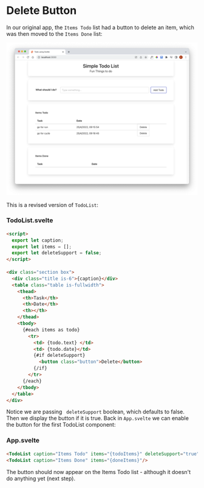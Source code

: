 # Delete Button

In our original app, the `Items Todo` list had a button to delete an item, which was then moved to the `Items Done` list:

![](img/03.png)

This is a revised version of `TodoList`:

### TodoList.svelte

```html
<script>
  export let caption;
  export let items = [];
  export let deleteSupport = false;
</script>

<div class="section box">
  <div class="title is-6">{caption}</div>
  <table class="table is-fullwidth">
    <thead>
      <th>Task</th>
      <th>Date</th>
      <th></th>
    </thead>
    <tbody>
      {#each items as todo}
        <tr>
          <td> {todo.text} </td>
          <td> {todo.date}</td>
          {#if deleteSupport}
            <button class="button">Delete</button>
          {/if}
        </tr>
      {/each}
    </tbody>
  </table>
</div>
```

Notice we are passing ` deleteSupport` boolean, which defaults to false. Then we display the button if it is true. Back in `App.svelte` we can enable the button for the first TodoList component:

### App.svelte

```html
<TodoList caption="Items Todo" items="{todoItems}" deleteSupport="true"/>
<TodoList caption="Items Done" items="{doneItems}"/>
```

The button should now appear on the Items Todo list - although it doesn't do anything yet (next step).



